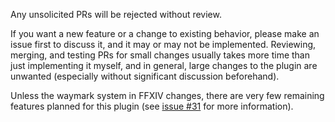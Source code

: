 Any unsolicited PRs will be rejected without review.

If you want a new feature or a change to existing behavior, please make an issue first to discuss it, and it may or may not be implemented.  Reviewing, merging, and testing PRs for small changes usually takes more time than just implementing it myself, and in general, large changes to the plugin are unwanted (especially without significant discussion beforehand).

Unless the waymark system in FFXIV changes, there are very few remaining features planned for this plugin (see [issue #31](https://github.com/PunishedPineapple/WaymarkPresetPlugin/issues/31) for more information).
